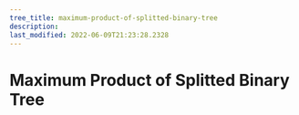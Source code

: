 ```yaml
---
tree_title: maximum-product-of-splitted-binary-tree
description: 
last_modified: 2022-06-09T21:23:28.2328
---
```


# Maximum Product of Splitted Binary Tree
